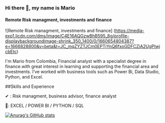 ### Hi there 👋, my name is Mario
#### Remote Risk managment, investments and finance
![Remote Risk managment, investments and finance]
(https://media-exp1.licdn.com/dms/image/C4E16AQGzwBhB595_8g/profile-displaybackgroundimage-shrink_350_1400/0/1660654804387?e=1666828800&v=beta&t=JC_mqZYZTJCm0EPTjYnQ6fxoGDFCZiA2UgPIwjcbEtc)

I'm Mario from Colombia, Financial analyst with a specialist degree in finance.with great interest in learning and supporting the financial area and investments. I’ve worked with business tools such as Power Bi, Data Studio, Python, and Excel.

##Skills and Experience

✔ : Risk managment, business advisor, finance analyst

🧠: EXCEL / POWER BI / PYTHON / SQL

[![Anurag's GitHub stats](https://github-readme-stats.vercel.app/api?username=marioordonez2022&theme=dark&show_icons=true)](https://github.com/anuraghazra/github-readme-stats)
